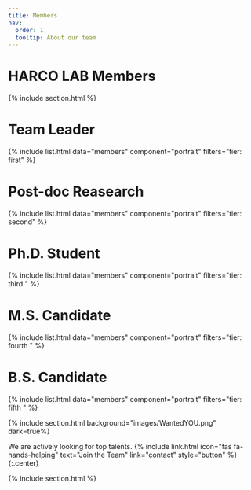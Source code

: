 ```yaml
---
title: Members
nav:
  order: 1
  tooltip: About our team
---
```



# <i class="fas fa-search"></i>HARCO LAB Members


{% include section.html %}

# Team Leader
{%
  include list.html
  data="members"
  component="portrait"
  filters="tier: first" 
%}

# Post-doc Reasearch
{%
  include list.html
  data="members"
  component="portrait"
  filters="tier: second" 
%}


# Ph.D. Student
{%
  include list.html
  data="members"
  component="portrait"
  filters="tier: third " 
%}


# M.S. Candidate
{%
  include list.html
  data="members"
  component="portrait"
  filters="tier: fourth " 
%}

# B.S. Candidate
{%
  include list.html
  data="members"
  component="portrait"
  filters="tier: fifth " 
%}


{% include section.html background="images/WantedYOU.png" dark=true%}

We are actively looking for top talents.
{%
  include link.html
  icon="fas fa-hands-helping"
  text="Join the Team"
  link="contact"
  style="button"
%}
{:.center}

{% include section.html %}

